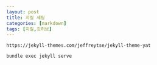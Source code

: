 ```yaml
---
layout: post
title: 지킬 세팅
categories: [markdown]
tags: [지킬,깃허브]
---
```


```
https://jekyll-themes.com/jeffreytse/jekyll-theme-yat
```

```git
bundle exec jekyll serve
```